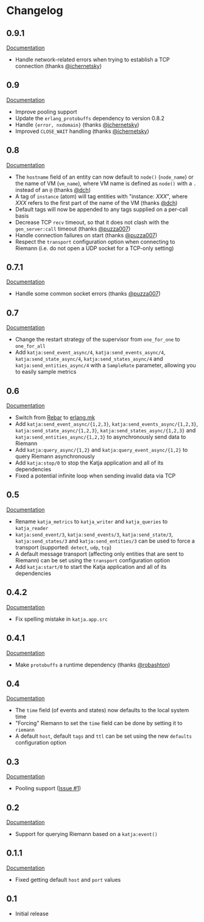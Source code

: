 # Changelog

## 0.9.1

[Documentation](http://katja.nifoc.pw/0.9.1/)

* Handle network-related errors when trying to establish a TCP connection (thanks [@ichernetsky](https://github.com/ichernetsky))

## 0.9

[Documentation](http://katja.nifoc.pw/0.9/)

* Improve pooling support
* Update the `erlang_protobuffs` dependency to version 0.8.2
* Handle `{error, nxdomain}` (thanks [@ichernetsky](https://github.com/ichernetsky))
* Improved `CLOSE_WAIT` handling (thanks [@ichernetsky](https://github.com/ichernetsky))

## 0.8

[Documentation](http://katja.nifoc.pw/0.8/)

* The `hostname` field of an entity can now default to `node()` (`node_name`) or the name of VM (`vm_name`), where VM name is defined as `node()` with a `.` instead of an `@` (thanks [@dch](https://github.com/dch))
* A tag of `instance` (atom) will tag entities with "instance: *XXX*", where *XXX* refers to the first part of the name of the VM (thanks [@dch](https://github.com/dch))
* Default tags will now be appended to any tags supplied on a per-call basis
* Decrease TCP `recv` timeout, so that it does not clash with the `gen_server:call` timeout (thanks [@puzza007](https://github.com/puzza007))
* Handle connection failures on start (thanks [@puzza007](https://github.com/puzza007))
* Respect the `transport` configuration option when connecting to Riemann (i.e. do not open a UDP socket for a TCP-only setting)

## 0.7.1

[Documentation](http://katja.nifoc.pw/0.7.1/)

* Handle some common socket errors (thanks [@puzza007](https://github.com/puzza007))

## 0.7

[Documentation](http://katja.nifoc.pw/0.7/)

* Change the restart strategy of the supervisor from `one_for_one` to `one_for_all`
* Add `katja:send_event_async/4`, `katja:send_events_async/4`, `katja:send_state_async/4`, `katja:send_states_async/4` and `katja:send_entities_async/4` with a `SampleRate` parameter, allowing you to easily sample metrics

## 0.6

[Documentation](http://katja.nifoc.pw/0.6/)

* Switch from [Rebar](https://github.com/rebar/rebar) to [erlang.mk](https://github.com/ninenines/erlang.mk)
* Add `katja:send_event_async/{1,2,3}`, `katja:send_events_async/{1,2,3}`, `katja:send_state_async/{1,2,3}`, `katja:send_states_async/{1,2,3}` and `katja:send_entities_async/{1,2,3}` to asynchronously send data to Riemann
* Add `katja:query_async/{1,2}` and `katja:query_event_async/{1,2}` to query Riemann asynchronously
* Add `katja:stop/0` to stop the Katja application and all of its dependencies
* Fixed a potential infinite loop when sending invalid data via TCP

## 0.5

[Documentation](http://katja.nifoc.pw/0.5/)

* Rename `katja_metrics` to `katja_writer` and `katja_queries` to `katja_reader`
* `katja:send_event/3`, `katja:send_events/3`, `katja:send_state/3`, `katja:send_states/3` and `katja:send_entities/3` can be used to force a transport (supported: `detect`, `udp`, `tcp`)
* A default message transport (affecting only entities that are sent to Riemann) can be set using the `transport` configuration option
* Add `katja:start/0` to start the Katja application and all of its dependencies

## 0.4.2

[Documentation](http://katja.nifoc.pw/0.4.2/)

* Fix spelling mistake in `katja.app.src`

## 0.4.1

[Documentation](http://katja.nifoc.pw/0.4.1/)

* Make `protobuffs` a runtime dependency (thanks [@robashton](https://github.com/robashton))

## 0.4

[Documentation](http://katja.nifoc.pw/0.4/)

* The `time` field (of events and states) now defaults to the local system time
* "Forcing" Riemann to set the `time` field can be done by setting it to `riemann`
* A default `host`, default `tags` and `ttl` can be set using the new `defaults` configuration option

## 0.3

[Documentation](http://katja.nifoc.pw/0.3/)

* Pooling support ([Issue #1](https://github.com/nifoc/katja/issues/1))

## 0.2

[Documentation](http://katja.nifoc.pw/0.2/)

* Support for querying Riemann based on a `katja:event()`

## 0.1.1

[Documentation](http://katja.nifoc.pw/0.1.1/)

* Fixed getting default `host` and `port` values

## 0.1

* Initial release
